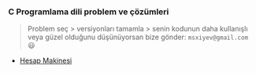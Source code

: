 ### C Programlama dili problem ve çözümleri
> Problem seç > versiyonları tamamla > senin kodunun daha kullanışlı veya güzel olduğunu düşünüyorsan bize gönder: `msxiyev@gmail.com` :smiley:

- [Hesap Makinesi](https://github.com/PAU-Projects/WorkingMap/blob/1st_class/c/exp/calculator.md)
